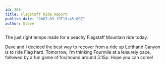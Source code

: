 ```yaml
---
id: 208
title: Flagstaff Ride Report
publish_date: "2007-03-19T19:45:00Z"
author: Steve
---
```

The just right temps made for a peachy Flagstaff Mountain ride today.

Dave and I decided the best way to recover from a ride up Lefthand Canyon is to ride Flag hard. Tomorrow, I'm thinking Fourmile at a leisurely pace, followed by a fun game of fox/hound around 5:15p. Hope you can come!
